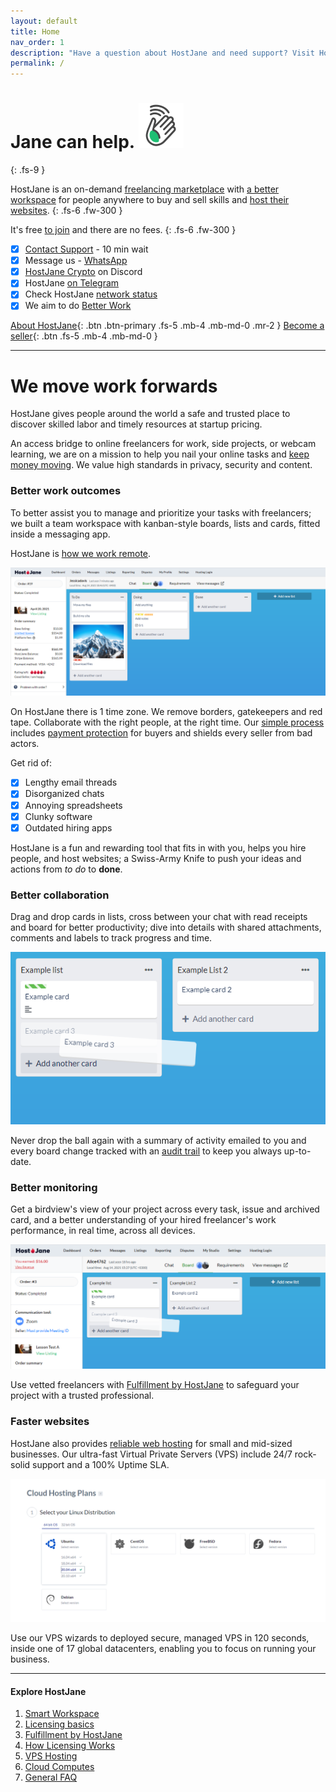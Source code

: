 ```yaml
---
layout: default
title: Home
nav_order: 1
description: "Have a question about HostJane and need support? Visit HostJane's customer service center to get the fast help you need."
permalink: /
---
```


# Jane can help. ![](/assets/wave.svg)
{: .fs-9 }

HostJane is an on-demand [freelancing marketplace](https://www.hostjane.com/marketplace) with [a better workspace](#we-move-work-forwards) for people anywhere to buy and sell skills and [host their websites](https://www.hostjane.com/hosting). 
{: .fs-6 .fw-300 }

It's free [to join](https://www.hostjane.com/marketplace/register) and there are no fees. 
{: .fs-6 .fw-300 }

- [x] [Contact Support](https://www.hostjane.com/marketplace/contact)&nbsp;- 10 min wait
- [x] Message us -&nbsp;[WhatsApp](https://wa.me/message/SER2EGESB2X7P1)
- [x] [HostJane Crypto](https://discord.gg/5rS6Tvd)&nbsp;on Discord
- [x] HostJane&nbsp;[on Telegram](https://t.me/hostjanecom)
- [x] Check HostJane&nbsp;[network status](https://www.hostjane.com/status)
- [x] We aim to do&nbsp;[Better Work](https://medium.com/better-work)

[About HostJane](https://www.hostjane.com/about/){: .btn .btn-primary .fs-5 .mb-4 .mb-md-0 .mr-2 } [Become a seller](https://www.hostjane.com/sell){: .btn .fs-5 .mb-4 .mb-md-0 }

---

# We move work forwards

<span class="yellow">HostJane gives people around the world a safe and trusted place to discover skilled labor and timely resources at startup pricing.</span>

<span class="green">An access bridge to online freelancers for work, side projects, or webcam learning, we are on a mission to help you nail your online tasks and [keep money moving](https://www.hostjane.com/about). We value high standards in privacy, security and content.</span>

### Better work outcomes

To better assist you to manage and prioritize your tasks with freelancers; we built a team workspace with kanban-style boards, lists and cards, fitted inside a messaging app.

HostJane is [how we work remote](/buyers/hostjane-workspace/).

![](/assets/board-view.png)

On HostJane there is 1 time zone. We remove borders, gatekeepers and red tape. Collaborate with the right people, at the right time. Our [simple process](/buyers/hostjane-roadmap/) includes [payment protection](/getting-started/#payment-protection-guarantee) for buyers and shields every seller from bad actors.

Get rid of:

- [x] Lengthy email threads
- [x] Disorganized chats
- [x] Annoying spreadsheets
- [x] Clunky software
- [x] Outdated hiring apps

<span class="green">HostJane is a fun and rewarding tool that fits in with you, helps you hire people, and host websites; a Swiss-Army Knife to push your ideas and actions from *to do* to **done**.</span>

### Better collaboration

Drag and drop cards in lists, cross between your chat with read receipts and board for better productivity; dive into details with shared attachments, comments and labels to track progress and time. 

![](/assets/example-lists.png)

<span class="blue">Never drop the ball again with a summary of activity emailed to you and every board change tracked with an [audit trail](getting-started/what-are-boards/#board-activity) to keep you always up-to-date.</span>

### Better monitoring

Get a birdview's view of your project across every task, issue and archived card, and a better understanding of your hired freelancer's work performance, in real time, across all devices. 

![](/assets/example-board.png)

<span class="purple">Use vetted freelancers with [Fulfillment by HostJane](/getting-started/fullfilment-by-hostjane/) to safeguard your project with a trusted professional.</span>

### Faster websites

HostJane also provides [reliable web hosting](https://www.hostjane.com/hosting/) for small and mid-sized businesses. Our ultra-fast Virtual Private Servers (VPS) include 24/7 rock-solid support and a 100% Uptime SLA.

![](/assets/cloud-plans.png)

<span class="orange">Use our VPS wizards to deployed secure, managed VPS in 120 seconds, inside one of 17 global datacenters, enabling you to focus on running your business.</span>

---

#### Explore HostJane

1. [Smart Workspace](/buyers/hostjane-workspace/)
2. [Licensing basics](/buyers/licensing/)
3. [Fulfillment by HostJane](/getting-started/fullfilment-by-hostjane/)
4. [How Licensing Works](/how-licensing-works)
5. [VPS Hosting](/vps-hosting)
6. [Cloud Computes](/cloud-computes)
7. [General FAQ](/about)